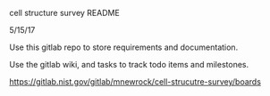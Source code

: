 cell structure survey README

5/15/17

Use this gitlab repo to store requirements and documentation.

Use the gitlab wiki, and tasks to track todo items and milestones.

https://gitlab.nist.gov/gitlab/mnewrock/cell-strucutre-survey/boards

